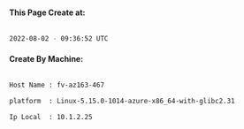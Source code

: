 
   
#### This Page Create at:

```bash

2022-08-02 - 09:36:52 UTC

```

#### Create By Machine:

```bash

Host Name : fv-az163-467

platform  : Linux-5.15.0-1014-azure-x86_64-with-glibc2.31

Ip Local  : 10.1.2.25

```

